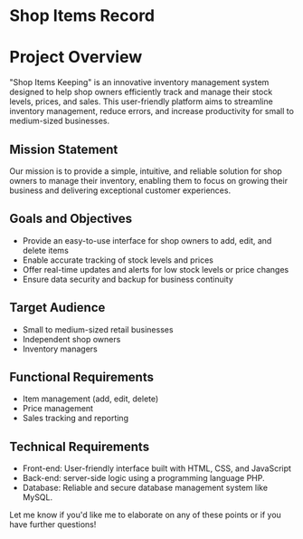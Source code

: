 # Shop Items Record

# Project Overview

"Shop Items Keeping" is an innovative inventory management system designed to help shop owners efficiently track and manage their stock levels, prices, and sales. This user-friendly platform aims to streamline inventory management, reduce errors, and increase productivity for small to medium-sized businesses.

## Mission Statement

Our mission is to provide a simple, intuitive, and reliable solution for shop owners to manage their inventory, enabling them to focus on growing their business and delivering exceptional customer experiences.

## Goals and Objectives

- Provide an easy-to-use interface for shop owners to add, edit, and delete items
- Enable accurate tracking of stock levels and prices 
- Offer real-time updates and alerts for low stock levels or price changes
- Ensure data security and backup for business continuity

## Target Audience

- Small to medium-sized retail businesses
- Independent shop owners
- Inventory managers

## Functional Requirements

- Item management (add, edit, delete)
- Price management
- Sales tracking and reporting

## Technical Requirements

- Front-end: User-friendly interface built with HTML, CSS, and JavaScript
- Back-end: server-side logic using a programming language PHP.
- Database: Reliable and secure database management system like MySQL.

Let me know if you'd like me to elaborate on any of these points or if you have further questions!
